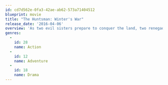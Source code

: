 ```yaml
---
id: cd7d562e-0fa3-42ae-ab62-573a71404512
blueprint: movie
title: "The Huntsman: Winter's War"
release_date: '2016-04-06'
overview: 'As two evil sisters prepare to conquer the land, two renegades—Eric the Huntsman, who aided Snow White in defeating Ravenna in Snowwhite and the Huntsman, and his forbidden lover, Sara—set out to stop them.'
genres:
  -
    id: 28
    name: Action
  -
    id: 12
    name: Adventure
  -
    id: 18
    name: Drama
---
```

